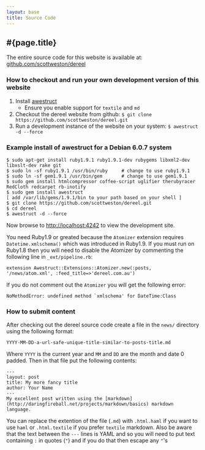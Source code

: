 ```yaml
---
layout: base
title: Source Code
---
```


## #{page.title}

The entire source code for this website is available at: [github.com/scottweston/dereel](http://github.com/scottweston/dereel)

### How to checkout and run your own development version of this website

1. Install [awestruct](http://awestruct.org/)
    * Ensure you enable support for `textile` and `md`
1. Checkout the dereel website from github:
   `$ git clone https://github.com/scottweston/dereel.git`
1. Run a development instance of the website on your system:
   `$ awestruct -d --force`

### Example install of awestruct for a Debian 6.0.7 system

    $ sudo apt-get install ruby1.9.1 ruby1.9.1-dev rubygems libxml2-dev libxslt-dev rake git
    $ sudo ln -sf ruby1.9.1 /usr/bin/ruby     # change to use ruby1.9.1
    $ sudo ln -sf gem1.9.1 /usr/bin/gem       # change to use gem1.9.1
    $ sudo gem install htmlcompressor coffee-script uglifier therubyracer RedCloth redcarpet rb-inotify
    $ sudo gem install awestruct
    [ add /var/lib/gems/1.9.1/bin to your path based on your shell ]
    $ git clone https://github.com/scottweston/dereel.git
    $ cd dereel
    $ awestruct -d --force

Now browse to [http://localhost:4242](http://localhost:4242) to view the
development site.

You need Ruby1.9 or greated because the `Atomizer` extension requires
`Datetime.xmlschema()` which was introduced in Ruby1.9. If you must
run on Ruby1.8 then you will need to disable the Atomizer by commenting
the following line in `_ext/pipeline.rb`:

    extension Awestruct::Extensions::Atomizer.new(:posts, '/news/atom.xml', :feed_title=>'dereel.com.au')

If you do not comment out the `Atomizer` you will get the following error:

    NoMethodError: undefined method `xmlschema' for DateTime:Class

### How to submit content

After checking out the dereel source code create a file in the `news/` directory using the following format:

    YYYY-MM-DD-a-url-safe-unique-title-similar-to-posts-title.md

Where `YYYY` is the current year and `MM` and `DD` are the month and date 0 padded.
Then in that file put the following contents:

    ---
    layout: post
    title: My more fancy title
    author: Your Name
    ---
    My excellent post written using the [markdown](http://daringfireball.net/projects/markdown/basics) markdown language.

You can replace the extention of the file (`.md`) with `.html.haml` if you want to use `haml` or `.html.textile`
if you prefer `textile` markdown. Also be aware that the text between the `---` lines is YAML and so you will
need to put text containing `:` in quotes (`"`) and if you do that then escape any `"`'s

